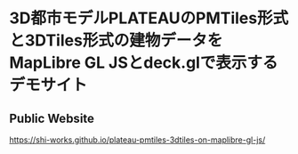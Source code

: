 # 3D都市モデルPLATEAUのPMTiles形式と3DTiles形式の建物データをMapLibre GL JSとdeck.glで表示するデモサイト
## Public Website
https://shi-works.github.io/plateau-pmtiles-3dtiles-on-maplibre-gl-js/
